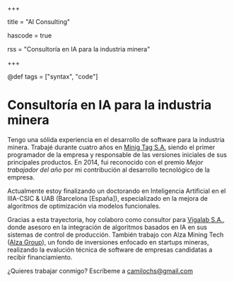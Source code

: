 +++

title = "AI Consulting"

hascode = true

rss = "Consultoría en IA para la industria minera"

+++

@def tags = ["syntax", "code"]

# Consultoría en IA para la industria minera

Tengo una sólida experiencia en el desarrollo de software para la industria minera. Trabajé durante cuatro años en [Minig Tag S.A.](https://www.miningtag.com/es) siendo el primer programador de la empresa y responsable de las versiones iniciales de sus principales productos. En 2014, fui reconocido con el premio *Mejor trabajador del año* por mi contribución al desarrollo tecnológico de la empresa. 

Actualmente estoy finalizando un doctorando en Inteligencia Artificial en el IIIA-CSIC & UAB (Barcelona [España]), especializado en la mejora de algoritmos de optimización via modelos funcionales.

Gracias a esta trayectoria, hoy colaboro como consultor para [Vigalab S.A.](https://vigalab.com/), donde asesoro en la integración de algoritmos basados en IA en sus sistemas de control de producción. También trabajo con Alza Mining Tech ([Alza Group](https://www.alzagroup.cl/)), un fondo de inversiones enfocado en startups mineras, realizando la evalución técnica de software de empresas candidatas a recibir financiamiento.

¿Quieres trabajar conmigo? Escríbeme a camilochs@gmail.com